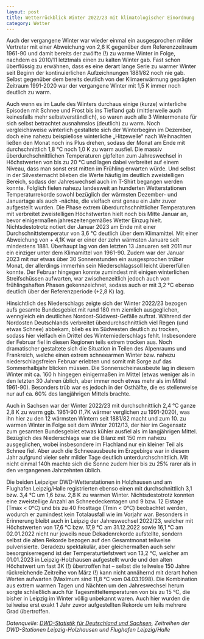 ```yaml
---
layout: post
title: Wetterrückblick Winter 2022/23 mit klimatologischer Einordnung
category: Wetter
---
```


Auch der vergangene Winter war wieder einmal ein ausgesprochen milder Vertreter mit einer Abweichung von 2,6 K gegenüber dem Referenzzeitraum 1961-90 und damit bereits der zwölfte (!) zu warme Winter in Folge, nachdem es 2010/11 letztmals einen zu kalten Winter gab. Fast schon überflüssig zu erwähnen, dass es eine derart lange Serie zu warmer Winter seit Beginn der kontinuierlichen Aufzeichnungen 1881/82 noch nie gab.
Selbst gegenüber dem bereits deutlich von der Klimaerwärmung geprägten Zeitraum 1991-2020 war der vergangene Winter mit 1,5 K immer noch deutlich zu warm.

Auch wenn es im Laufe des Winters durchaus einige (kurze) winterliche Episoden mit Schnee und Frost bis ins Tiefland gab (mittlerweile auch keinesfalls mehr selbstverständlich), so waren auch alle 3 Wintermonate für sich selbst betrachtet ausnahmslos (deutlich) zu warm.
Noch vergleichsweise winterlich gestaltete sich der Winterbeginn im Dezember, doch eine nahezu beispiellose winterliche „Hitzewelle“ nach Weihnachten ließen den Monat noch ins Plus drehen, sodass der Monat am Ende mit durchschnittlich 1,8 °C noch 1,0 K zu warm ausfiel. Die massiv überdurchschnittlichen Temperaturen gipfelten zum Jahreswechsel in Höchstwerten von bis zu 20 °C und lagen dabei verbreitet auf einem Niveau, dass man sonst erst mitten im Frühling erwarten würde. Und selbst in der Silvesternacht blieben die Werte häufig im deutlich zweistelligen Bereich, sodass der Jahreswechsel auch im T-Shirt begangen werden konnte. Folglich fielen nahezu landesweit an hunderten Wetterstationen Temperaturrekorde sowohl bezüglich der wärmsten Dezember- und Januartage als auch -nächte, die vielfach erst genau ein Jahr zuvor aufgestellt wurden. Die Phase extrem überdurchschnittlicher Temperaturen mit verbreitet zweistelligen Höchstwerten hielt noch bis Mitte Januar an, bevor einigermaßen jahreszeitengemäßes Wetter Einzug hielt. Nichtsdestotrotz notiert der Januar 2023 am Ende mit einer Durchschnittstemperatur von 3,6 °C deutlich über dem Klimamittel. Mit einer Abweichung von + 4,1K war er einer der zehn wärmsten Januare seit mindestens 1881. Überhaupt lag von den letzten 13 Januaren seit 2011 nur ein einziger unter dem Klimamittel von 1961-90. Zudem war der Januar 2023 mit nur etwas über 30 Sonnenstunden ein ausgesprochen trüber Monat, der allerdings immerhin sein Niederschlagssoll leicht übererfüllen konnte. Der Februar hingegen konnte zumindest mit einigen winterlichen Streifschüssen aufwarten, war zwischenzeitlich jedoch auch von frühlingshaften Phasen gekennzeichnet, sodass auch er mit 3,2 °C ebenso deutlich über der Referenzperiode (+2,8 K) lag.

Hinsichtlich des Niederschlags zeigte sich der Winter 2022/23 bezogen aufs gesamte Bundesgebiet mit rund 180 mm ziemlich ausgeglichen, wenngleich ein deutliches Nordost-Südwest-Gefälle auftrat. Während der Nordosten Deutschlands verbreitet überdurchschnittlich viel Regen (und etwas Schnee) abbekam, blieb es im Südwesten deutlich zu trocken, sodass hier vielfach ein Drittel des Winterniederschlags fehlt. Insbesondere der Februar fiel in diesen Regionen teils extrem trocken aus. Noch dramatischer gestaltete sich die Situation in Teilen des Alpenraums und Frankreich, welche einen extrem schneearmen Winter bzw. nahezu niederschlagsfreien Februar erlebten und somit mit Sorge auf das Sommerhalbjahr blicken müssen.
Die Sonnenscheinausbeute lag in diesem Winter mit ca. 160 h hingegen einigermaßen im Mittel (etwas weniger als in den letzten 30 Jahren üblich, aber immer noch etwas mehr als im Mittel 1961-90). Besonders trüb war es jedoch in der Osthälfte, die es stellenweise nur auf ca. 60% des langjährigen Mittels brachte.

Auch in Sachsen war der Winter 2022/23 mit durchschnittlich 2,4 °C ganze 2,8 K zu warm ggb. 1961-90 (1,7K wärmer verglichen zu 1991-2020), was ihn hier zu den 12 wärmsten Wintern seit 1881/82 macht und zum 10. zu warmen Winter in Folge seit dem Winter 2012/13, der hier im Gegensatz zum gesamten Bundesgebiet etwas kühler ausfiel als im langjährigen Mittel. Bezüglich des Niederschlags war die Bilanz mit 150 mm nahezu ausgeglichen, wobei insbesondere im Flachland nur ein kleiner Teil als Schnee fiel. Aber auch die Schneeausbeute im Erzgebirge war in diesem Jahr aufgrund vieler sehr milder Tage deutlich unterdurchschnittlich. Mit nicht einmal 140h machte sich die Sonne zudem hier bis zu 25% rarer als in den vergangenen Jahrzehnten üblich.

Die beiden Leipziger DWD-Wetterstationen in Holzhausen und am Flughafen Leipzig/Halle registrierten ebenso einen mit durchschnittlich 3,1 bzw. 3,4 °C um 1,6 bzw. 2,8 K zu warmen Winter. Nichtsdestotrotz konnten eine zweistellige Anzahl an Schneedeckentagen und 9 bzw. 12 Eistage (Tmax < 0°C) und bis zu 40 Frosttage (Tmin < 0°C) beobachtet werden, wodurch er zumindest kein Totalausfall wie im Vorjahr war. Besonders in Erinnerung bleibt auch in Leipzig der Jahreswechsel 2022/23, welcher mit Höchstwerten von 17,6 °C bzw. 17,9 °C am 31.12.2022 sowie 16,1 °C am 02.01.2022 nicht nur jeweils neue Dekadenrekorde aufstellte, sondern selbst die alten Rekorde bezogen auf den Gesamtmonat teilweise pulverisierte. Geradezu spektakulär, aber gleichermaßen auch sehr besorgniserregend ist der Temperaturtiefstwert von 13,2 °C, welcher am 01.01.2023 in Leipzig-Holzhausen aufgestellt wurde und den alten Höchstwert um fast 3K (!) übertroffen hat – selbst die teilweise 150 Jahre rückreichende Zeitreihe von März (!) kann nicht annähernd mit derart hohen Werten aufwarten (Maximum sind 11,8 °C vom 04.03.1998). Die Kombination aus extrem warmen Tagen und Nächten um den Jahreswechsel herum sorgte schließlich auch für Tagesmitteltemperaturen von bis zu 15 °C, die bisher in Leipzig im Winter völlig unbekannt waren. Auch hier wurden die teilweise erst exakt 1 Jahr zuvor aufgestellten Rekorde um teils mehrere Grad übertroffen.


_Datenquelle: [DWD-Statistik für Deutschland und Sachsen](https://www.dwd.de/DE/leistungen/zeitreihen/zeitreihen.html), Zeitreihen der DWD-Stationen Leipzig-Holzhausen und Flughafen Leipzig/Halle_
